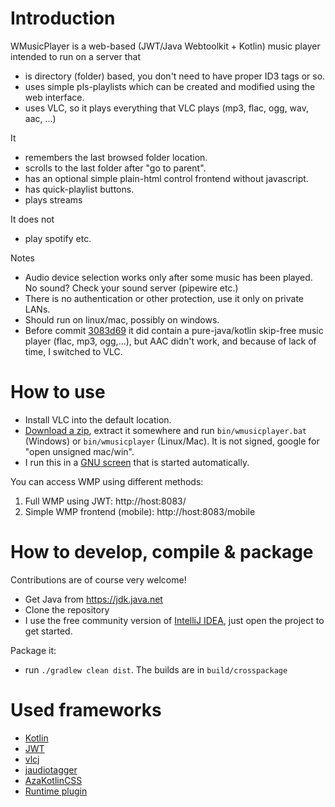 # Introduction

WMusicPlayer is a web-based (JWT/Java Webtoolkit + Kotlin) music player intended to run on a server that

* is directory (folder) based, you don't need to have proper ID3 tags or so.
* uses simple pls-playlists which can be created and modified using the web interface.
* uses VLC, so it plays everything that VLC plays (mp3, flac, ogg, wav, aac, ...)

It

* remembers the last browsed folder location.
* scrolls to the last folder after "go to parent".
* has an optional simple plain-html control frontend without javascript.
* has quick-playlist buttons.
* plays streams

It does not

* play spotify etc.

Notes

* Audio device selection works only after some music has been played. No sound? Check your sound server (pipewire etc.)
* There is no authentication or other protection, use it only on private LANs.
* Should run on linux/mac, possibly on windows.
* Before commit [3083d69](https://github.com/wolfgangasdf/wmusicplayer3/commit/3083d69f380379731b4d52e400d82464bc925a60) it did contain a pure-java/kotlin skip-free music player (flac, mp3, ogg,...), but AAC didn't work, and because of lack of time, I switched to VLC.

# How to use

* Install VLC into the default location.
* [Download a zip](https://github.com/wolfgangasdf/gmail-attachment-remover/releases), extract it somewhere and run
`bin/wmusicplayer.bat` (Windows) or `bin/wmusicplayer` (Linux/Mac). It is not signed, google for "open unsigned mac/win".
* I run this in a [GNU screen](https://en.wikipedia.org/wiki/GNU_Screen) that is started automatically.

You can access WMP using different methods:

1. Full WMP using JWT: http://host:8083/
2. Simple WMP frontend (mobile): http://host:8083/mobile


# How to develop, compile & package

Contributions are of course very welcome!

* Get Java from https://jdk.java.net
* Clone the repository
* I use the free community version of [IntelliJ IDEA](https://www.jetbrains.com/idea/download/), just open the project to get started.

Package it:

* run `./gradlew clean dist`. The builds are in `build/crosspackage`


# Used frameworks #

* [Kotlin](https://kotlinlang.org)
* [JWT](https://www.webtoolkit.eu/jwt)
* [vlcj](https://github.com/caprica/vlcj/)
* [jaudiotagger](http://www.jthink.net/jaudiotagger/)
* [AzaKotlinCSS](https://github.com/olegcherr/Aza-Kotlin-CSS)
* [Runtime plugin](https://github.com/beryx/badass-runtime-plugin)

